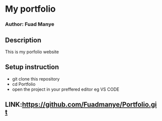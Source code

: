 # My portfolio
### Author: Fuad Manye
## Description 
This is my porfolio website 
## Setup instruction 
- git clone this repository
- cd Portfolio
- open the project in your preffered editor eg VS CODE
## LINK:https://github.com/Fuadmanye/Portfolio.git
